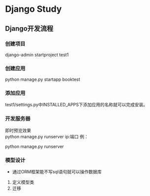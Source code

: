 # Django Study

## Django开发流程

### 创建项目
django-admin startproject test1
### 创建应用
python manage.py startapp booktest
### 添加应用
test1/settings.py中INSTALLED_APPS下添加应用的名称就可以完成安装。
### 开发服务器
  即时预览效果  
python manage.py runserver ip:端口
例：


python manage.py runserver
### 模型设计
- 通过ORM框架能不写sql语句就可以操作数据库
1. 定义模型类
2. 迁移